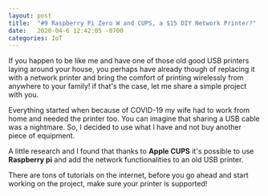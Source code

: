 ```yaml
---
layout: post
title:  "#9 Raspberry Pi Zero W and CUPS, a $15 DIY Network Printer?"
date:   2020-04-6 12:42:05 -0700
categories: IoT
---
```


If you happen to be like me and have one of those old good USB printers laying around your house, you perhaps have already though of replacing it with a network printer and bring the comfort of printing wirelessly from anywhere to your family! if that's the case, let me share a simple project with you.

Everything started when because of COVID-19 my wife had to work from home and needed the printer too. You can imagine that sharing a USB cable was a nightmare. So, I decided to use what I have and not buy another piece of equipment.

A little research and I found that thanks to **Apple CUPS** it's possible to use **Raspberry pi** and add the network functionalities to an old USB printer.

There are tons of tutorials on the internet, before you go ahead and start working on the project, make sure your printer is supported!

